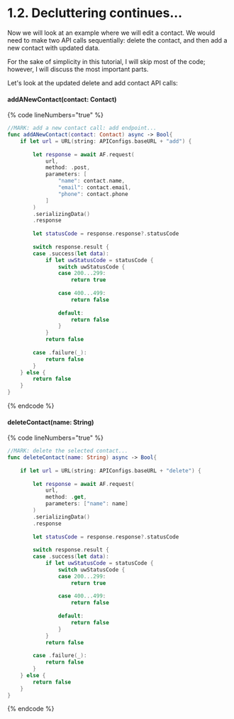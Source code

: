 # 1.2. Decluttering continues...

Now we will look at an example where we will edit a contact. We would need to make two API calls sequentially: delete the contact, and then add a new contact with updated data.

For the sake of simplicity in this tutorial, I will skip most of the code; however, I will discuss the most important parts.

Let's look at the updated delete and add contact API calls:

#### addANewContact(contact: Contact)

{% code lineNumbers="true" %}
```swift
//MARK: add a new contact call: add endpoint...
func addANewContact(contact: Contact) async -> Bool{
    if let url = URL(string: APIConfigs.baseURL + "add") {
        
        let response = await AF.request(
            url,
            method: .post,
            parameters: [
                "name": contact.name,
                "email": contact.email,
                "phone": contact.phone
            ]
        )
        .serializingData()
        .response
        
        let statusCode = response.response?.statusCode
        
        switch response.result {
        case .success(let data):
            if let uwStatusCode = statusCode {
                switch uwStatusCode {
                case 200...299:
                    return true
                    
                case 400...499:
                    return false
                    
                default:
                    return false
                }
            }
            return false
            
        case .failure(_):
            return false
        }
    } else {
        return false
    }
}
```
{% endcode %}

#### deleteContact(name: String)

{% code lineNumbers="true" %}
```swift
//MARK: delete the selected contact...
func deleteContact(name: String) async -> Bool{
    
    if let url = URL(string: APIConfigs.baseURL + "delete") {
        
        let response = await AF.request(
            url,
            method: .get,
            parameters: ["name": name]
        )
        .serializingData()
        .response
        
        let statusCode = response.response?.statusCode
        
        switch response.result {
        case .success(let data):
            if let uwStatusCode = statusCode {
                switch uwStatusCode {
                case 200...299:
                    return true
                    
                case 400...499:
                    return false
                    
                default:
                    return false
                }
            }
            return false
            
        case .failure(_):
            return false
        }
    } else {
        return false
    }
}
```
{% endcode %}
